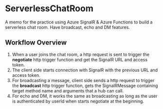 # ServerlessChatRoom
A memo for the practice using Azure SignalR &amp; Azure Functions to build a serverless chat room. Have broadcast, echo and DM features.

## Workflow Overview
1) When a user joins the chat room, a http request is sent to trigger the **negotiate** http trigger function and get the SignalR URL and access token.
2) The client side starts connection with SignalR with the previous URL and access token.
3) For broadcasting a message, client side sends a http request to trigger the **broadcast** http trigger function, gets the SignalRMessage containing target method name and arguments that a hub can call.
4) For echo and DM, it works the same as broadcasting as long as the user is authenticated by userId when starts negotiate at the beginning.
